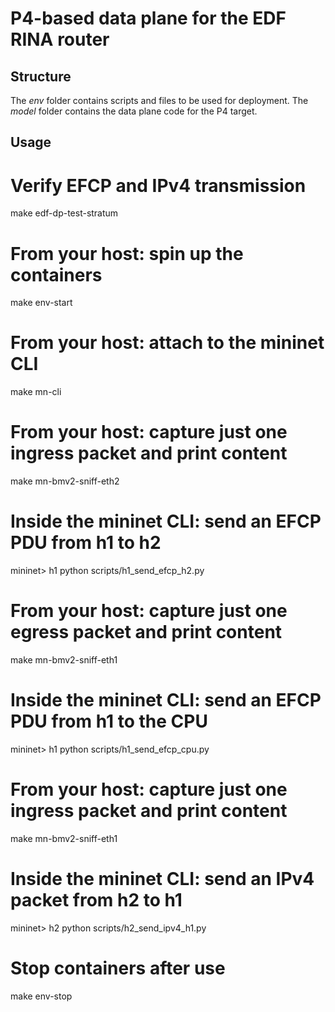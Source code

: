 # P4-based data plane for the EDF RINA router

## Structure

The _env_ folder contains scripts and files to be used for deployment.
The _model_ folder contains the data plane code for the P4 target.

## Usage

# Verify EFCP and IPv4 transmission
make edf-dp-test-stratum
 
# From your host: spin up the containers
make env-start

# From your host: attach to the mininet CLI
make mn-cli

# From your host: capture just one ingress packet and print content
make mn-bmv2-sniff-eth2
# Inside the mininet CLI: send an EFCP PDU from h1 to h2
mininet> h1 python scripts/h1_send_efcp_h2.py

# From your host: capture just one egress packet and print content
make mn-bmv2-sniff-eth1
# Inside the mininet CLI: send an EFCP PDU from h1 to the CPU
mininet> h1 python scripts/h1_send_efcp_cpu.py

# From your host: capture just one ingress packet and print content
make mn-bmv2-sniff-eth1
# Inside the mininet CLI: send an IPv4 packet from h2 to h1
mininet> h2 python scripts/h2_send_ipv4_h1.py

# Stop containers after use
make env-stop
```
